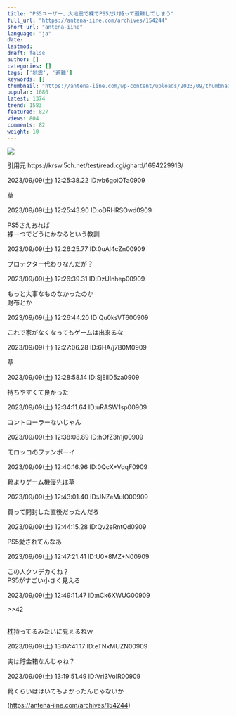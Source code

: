 ```yaml
---
title: "PS5ユーザー、大地震で裸でPS5だけ持って避難してしまう"
full_url: "https://antena-iine.com/archives/154244"
short_url: "antena-iine"
language: "ja"
date: 
lastmod: 
draft: false
author: []
categories: []
tags: ['地震', '避難']
keywords: []
thumbnail: "https://antena-iine.com/wp-content/uploads/2023/09/thumbnail-press__post_id-154244__.jpg"
popular: 1686
latest: 1374
trend: 1583
featured: 827
views: 804
comments: 82
weight: 10
---
```


![](https://antena-iine.com/wp-content/uploads/2023/09/thumbnail-press__post_id-154244__.jpg)

<div><p>引用元 https://krsw.5ch.net/test/read.cgi/ghard/1694229913/</p> <p class='t_h '> <p> 2023/09/09(土) 12:25:38.22 ID:vb6goiOTa0909</p> </p> <p class='t_b '> 草 </p> <p class='t_h '> <p> 2023/09/09(土) 12:25:43.90 ID:oDRHRSOwd0909</p> </p> <p class='t_b '> PS5さえあれば <br> 裸一つでどうにかなるという教訓 </p> <p class='t_h '> <p> 2023/09/09(土) 12:26:25.77 ID:0uAl4cZn00909</p> </p> <p class='t_b '> プロテクター代わりなんだが？ </p> <p class='t_h '> <p> 2023/09/09(土) 12:26:39.31 ID:DzUInhep00909</p> </p> <p class='t_b '> もっと大事なものなかったのか <br> 財布とか </p> <p class='t_h '> <p> 2023/09/09(土) 12:26:44.20 ID:Qu0ksVT600909</p> </p> <p class='t_b '> これで家がなくなってもゲームは出来るな </p> <p class='t_h '> <p> 2023/09/09(土) 12:27:06.28 ID:6HA/j7B0M0909</p> </p> <p class='t_b '> 草 </p> <p class='t_h '> <p> 2023/09/09(土) 12:28:58.14 ID:SjEiID5za0909</p> </p> <p class='t_b '> 持ちやすくて良かった </p> <p class='t_h '> <p> 2023/09/09(土) 12:34:11.64 ID:uRASW1sp00909</p> </p> <p class='t_b '> コントローラーないじゃん </p> <p class='t_h '> <p> 2023/09/09(土) 12:38:08.89 ID:hOfZ3h1j00909</p> </p> <p class='t_b '> モロッコのファンボーイ </p> <p class='t_h '> <p> 2023/09/09(土) 12:40:16.96 ID:0QcX+VdqF0909</p> </p> <p class='t_b '> 靴よりゲーム機優先は草 </p> <p class='t_h '> <p> 2023/09/09(土) 12:43:01.40 ID:JNZeMulO00909</p> </p> <p class='t_b '> 買って開封した直後だったんだろ </p> <p class='t_h '> <p> 2023/09/09(土) 12:44:15.28 ID:Qv2eRntQd0909</p> </p> <p class='t_b '> PS5愛されてんなあ </p> <p class='t_h '> <p> 2023/09/09(土) 12:47:21.41 ID:U0+8MZ+N00909</p> </p> <p class='t_b '> この人クソデカくね？ <br> PS5がすごい小さく見える </p> <p class='t_h t_i'> <p> 2023/09/09(土) 12:49:11.47 ID:nCk6XWUG00909</p> </p> <p class='t_b t_i '> <p class='anchor'>>>42</p> <br> 枕持ってるみたいに見えるねｗ </p> <p class='t_h '> <p> 2023/09/09(土) 13:07:41.17 ID:eTNxMUZN00909</p> </p> <p class='t_b '> 実は貯金箱なんじゃね？ </p> <p class='t_h '> <p> 2023/09/09(土) 13:19:51.49 ID:Vri3VoIR00909</p> </p> <p class='t_b '> 靴くらいははいてもよかったんじゃないか </p> <p class='amazon LargeImage'> </p> </div>

(https://antena-iine.com/archives/154244)
